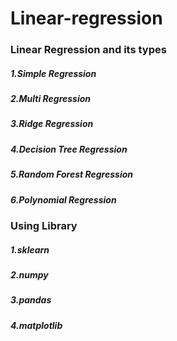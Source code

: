 # Linear-regression
### Linear Regression and its types
  ##### 1.Simple Regression
  ##### 2.Multi Regression
  ##### 3.Ridge Regression
  ##### 4.Decision Tree Regression
  ##### 5.Random Forest Regression
  ##### 6.Polynomial Regression

### Using Library
  ##### 1.sklearn
  ##### 2.numpy
  ##### 3.pandas
  ##### 4.matplotlib
